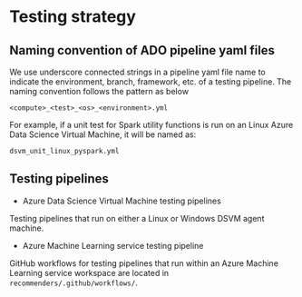 # Testing strategy

## Naming convention of ADO pipeline yaml files

We use underscore connected strings in a pipeline yaml file name to indicate the environment, branch, framework, etc. of a testing pipeline. The naming convention follows the pattern as below

```
<compute>_<test>_<os>_<environment>.yml
```

For example, if a unit test for Spark utility functions is run on an Linux Azure Data Science Virtual Machine, it will be named as:

```
dsvm_unit_linux_pyspark.yml
```

## Testing pipelines

* Azure Data Science Virtual Machine testing pipelines

Testing pipelines that run on either a Linux or Windows DSVM agent machine.

* Azure Machine Learning service testing pipeline

GitHub workflows for testing pipelines that run within an Azure Machine Learning service workspace are located in `recommenders/.github/workflows/`.